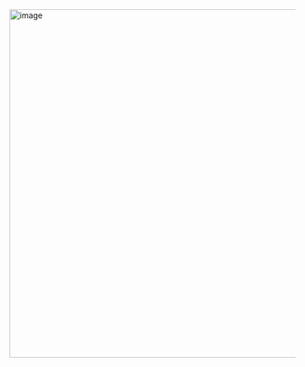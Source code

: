<img width="615" alt="image" src="https://github.com/RevadiSundaram/ICodeThis-Projects/assets/47391816/f2ce7513-2cba-42c3-afb2-0fbd832867ac">
